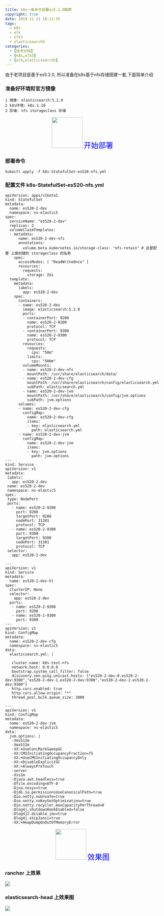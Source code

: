 ```yaml
---
title: k8s一条命令部署es5.2.0集群
copyright: true
date: 2019-11-21 18:13:35
tags:
  - k8s
  - elk
  - elk5
  - elasticsearch5
categories:
  - [技术文档]
  - [k8s,elk5]
  - [elk,elasticsearch5]
---
```


由于老项目是基于es5.2.0, 所以准备在k8s基于nfs存储搭建一套,下面简单介绍
<!--more-->


### 准备好环境和官方镜像
```
1 镜像: elasticsearch:5.2.0
2 k8s环境: k8s.1.10
3 存储: nfs storageclass 存储
```

<center>
<img src="http://zhangzw001.github.io/images/dockerniu.jpeg" width = "100" height = "100" style="border: 0"/>
<font color="blue" face="黑体" size=5> 开始部署 </font>
</center>

### 部署命令
```
kubectl apply -f k8s-StatefulSet-es520-nfs.yml
```

### 配置文件 k8s-StatefulSet-es520-nfs.yml
```
apiVersion: apps/v1beta1
kind: StatefulSet
metadata:
  name: es520-2-dev
  namespace: ns-elastic5
spec:
  serviceName: "es520-2-dev"
  replicas: 2
  volumeClaimTemplates:
  - metadata:
      name: es520-2-dev-nfs
      annotations:
        volume.beta.kubernetes.io/storage-class: "nfs-retain" # 这里配置 上面创建的 storageclass 的名称
    spec:
      accessModes: [ "ReadWriteOnce" ]
      resources:
        requests:
          storage: 2Gi
  template:
    metadata:
      labels:
        app: es520-2-dev
    spec:
      containers:
      - name: es520-2-dev
        image: elasticsearch:5.2.0
        ports:
        - containerPort: 9200
          name: es520-2-9200
          protocol: TCP
        - containerPort: 9300
          name: es520-2-9300
          protocol: TCP
        resources:
          requests:
            cpu: "50m"
          limits:
            cpu: "500m"
        volumeMounts:
        - name: es520-2-dev-nfs
          mountPath: /usr/share/elasticsearch/data/
        - name: es520-2-dev-cfg
          mountPath: /usr/share/elasticsearch/config/elasticsearch.yml
          subPath: elasticsearch.yml
        - name: es520-2-dev-jvm
          mountPath: /usr/share/elasticsearch/config/jvm.options
          subPath: jvm.options
      volumes:
      - name: es520-2-dev-cfg
        configMap:
          name: es520-2-dev-cfg
          items:
          - key: elasticsearch.yml
            path: elasticsearch.yml
      - name: es520-2-dev-jvm
        configMap:
          name: es520-2-dev-jvm
          items:
          - key: jvm.options
            path: jvm.options
---
kind: Service
apiVersion: v1
metadata:
 labels:
   app: es520-2-dev
 name: es520-2-dev
 namespace: ns-elastic5
spec:
 type: NodePort
 ports:
   - name: es520-2-9200
     port: 9200
     targetPort: 9200
     nodePort: 31201
     protocol: TCP
   - name: es520-2-9300
     port: 9300
     targetPort: 9300
     nodePort: 31301
     protocol: TCP
 selector:
   app: es520-2-dev

---
apiVersion: v1
kind: Service
metadata:
  name: es520-2-dev-hl
spec:
  clusterIP: None
  selector:
    app: es520-2-dev
  ports:
   - name: es520-2-9200
     port: 9200
   - name: es520-2-9300
     port: 9300
---
apiVersion: v1
kind: ConfigMap
metadata:
  name: es520-2-dev-cfg
  namespace: ns-elastic5
data:
  elasticsearch.yml: |

   cluster.name: k8s-test-nfs
   network.host: 0.0.0.0
   bootstrap.system_call_filter: false
   discovery.zen.ping.unicast.hosts: ["es520-2-dev-0.es520-2-dev:9300","es520-2-dev-1.es520-2-dev:9300","es520-2-dev-2.es520-2-dev:9300"]
   http.cors.enabled: true
   http.cors.allow-origin: "*"
   thread_pool.bulk.queue_size: 3000

---
apiVersion: v1
kind: ConfigMap
metadata:
  name: es520-2-dev-jvm
  namespace: ns-elastic5
data:
  jvm.options: |
   -Xms512m
   -Xmx512m
   -XX:+UseConcMarkSweepGC
   -XX:CMSInitiatingOccupancyFraction=75
   -XX:+UseCMSInitiatingOccupancyOnly
   -XX:+DisableExplicitGC
   -XX:+AlwaysPreTouch
   -server
   -Xss1m
   -Djava.awt.headless=true
   -Dfile.encoding=UTF-8
   -Djna.nosys=true
   -Djdk.io.permissionsUseCanonicalPath=true
   -Dio.netty.noUnsafe=true
   -Dio.netty.noKeySetOptimization=true
   -Dio.netty.recycler.maxCapacityPerThread=0
   -Dlog4j.shutdownHookEnabled=false
   -Dlog4j2.disable.jmx=true
   -Dlog4j.skipJansi=true
   -XX:+HeapDumpOnOutOfMemoryError
```

<center>
<img src="http://zhangzw001.github.io/images/dockerniu.jpeg" width = "100" height = "100" style="border: 0"/>
<font color="blue" face="黑体" size=5> 效果图 </font>
</center>


### rancher 上效果
<img src="http://zhangzw001.github.io/images/27/img1.png">


### elasticsearch-head 上效果图
<img src="http://zhangzw001.github.io/images/27/img2.jpg">

